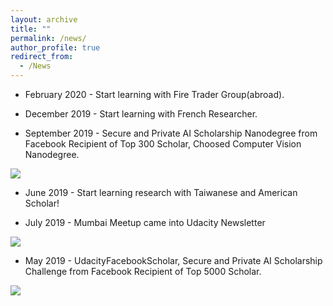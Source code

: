 ```yaml
---
layout: archive
title: ""
permalink: /news/
author_profile: true
redirect_from:
  - /News
---
```


[image1]: ./images/spaictitle.png
[image2]: ./images/udacitynewsletter.png   
[image3]: ./images/top300.png


* February 2020 - Start learning with Fire Trader Group(abroad).

* December 2019 - Start learning with French Researcher.

* September 2019 - Secure and Private AI Scholarship Nanodegree from Facebook Recipient of Top 300 Scholar, Choosed Computer Vision Nanodegree.

![][image3]

* June 2019 - Start learning research with Taiwanese and American Scholar!

* July 2019 - Mumbai Meetup came into Udacity Newsletter

![][image2]

* May 2019 - UdacityFacebookScholar, Secure and Private AI Scholarship Challenge from Facebook Recipient of Top 5000 Scholar.  

![][image1]